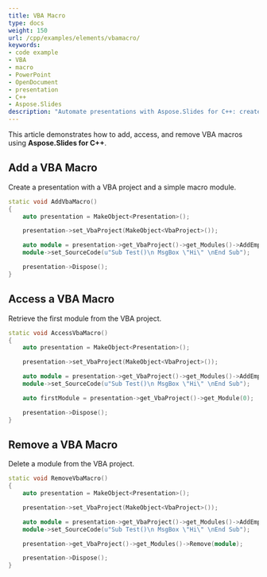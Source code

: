```yaml
---
title: VBA Macro
type: docs
weight: 150
url: /cpp/examples/elements/vbamacro/
keywords:
- code example
- VBA
- macro
- PowerPoint
- OpenDocument
- presentation
- C++
- Aspose.Slides
description: "Automate presentations with Aspose.Slides for C++: create, run, import, and secure VBA macros in PPT, PPTX, and ODP using clear C++ examples."
---
```


This article demonstrates how to add, access, and remove VBA macros using **Aspose.Slides for C++**.

## **Add a VBA Macro**

Create a presentation with a VBA project and a simple macro module.

```cpp
static void AddVbaMacro()
{
    auto presentation = MakeObject<Presentation>();

    presentation->set_VbaProject(MakeObject<VbaProject>());

    auto module = presentation->get_VbaProject()->get_Modules()->AddEmptyModule(u"Module");
    module->set_SourceCode(u"Sub Test()\n MsgBox \"Hi\" \nEnd Sub");

    presentation->Dispose();
}
```

## **Access a VBA Macro**

Retrieve the first module from the VBA project.

```cpp
static void AccessVbaMacro()
{
    auto presentation = MakeObject<Presentation>();

    presentation->set_VbaProject(MakeObject<VbaProject>());

    auto module = presentation->get_VbaProject()->get_Modules()->AddEmptyModule(u"Module");
    module->set_SourceCode(u"Sub Test()\n MsgBox \"Hi\" \nEnd Sub");

    auto firstModule = presentation->get_VbaProject()->get_Module(0);

    presentation->Dispose();
}
```

## **Remove a VBA Macro**

Delete a module from the VBA project.

```cpp
static void RemoveVbaMacro()
{
    auto presentation = MakeObject<Presentation>();

    presentation->set_VbaProject(MakeObject<VbaProject>());

    auto module = presentation->get_VbaProject()->get_Modules()->AddEmptyModule(u"Module");
    module->set_SourceCode(u"Sub Test()\n MsgBox \"Hi\" \nEnd Sub");

    presentation->get_VbaProject()->get_Modules()->Remove(module);

    presentation->Dispose();
}
```
